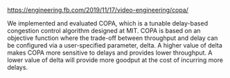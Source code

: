 
https://engineering.fb.com/2019/11/17/video-engineering/copa/

We implemented and evaluated COPA, which is a tunable delay-based congestion control algorithm designed at MIT. COPA is based on an objective function where the trade-off between throughput and delay can be configured via a user-specified parameter, delta. A higher value of delta makes COPA more sensitive to delays and provides lower throughput. A lower value of delta will provide more goodput at the cost of incurring more delays.

